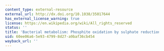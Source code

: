 ```yaml
---
content_type: external-resource
external_url: http://dx.doi.org/10.1038/35017644
has_external_license_warning: true
license: https://en.wikipedia.org/wiki/All_rights_reserved
status: ''
title: 'Bacterial metabolism: Phosphite oxidation by sulphate reduction'
uid: 60ee06a6-5e93-4799-8d27-a9baf36cb454
wayback_url: ''
---
```

